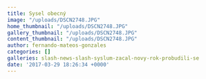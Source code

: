 ```yaml
---
title: Sysel obecný
image: "/uploads/DSCN2748.JPG"
home_thumbnail: "/uploads/DSCN2748.JPG"
gallery_thumbnail: "/uploads/DSCN2748.JPG"
content_thumbnail: "/uploads/DSCN2748.JPG"
author: fernando-mateos-gonzales
categories: []
galleries: slash-news-slash-syslum-zacal-novy-rok-probudili-se
date: '2017-03-29 18:26:34 +0000'
---
```

